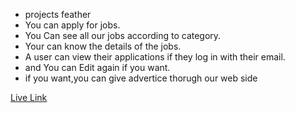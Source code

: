 



* projects feather
* You can apply for jobs.
* You Can see all our jobs according to category.
* Your can know the details of the jobs.
* A user can view their applications if they log in with their email.
* and You can Edit again if you want.
* if you want,you can give advertice thorugh our web side 

<!-- link live -->
[Live Link](https://example.com/path-to-readme/README.md)
